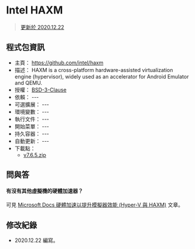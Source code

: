 Intel HAXM
=======

> [更新於 2020.12.22](#修改紀錄)


## 程式包資訊

* 主頁： https://github.com/intel/haxm
* 描述： HAXM is a cross-platform hardware-assisted virtualization engine (hypervisor), widely used as an accelerator for Android Emulator and QEMU.
* 授權： [BSD-3-Clause](https://github.com/intel/haxm/blob/master/LICENSE)
* 依賴： ---
* 可選擴展： ---
* 環境變數： ---
* 執行文件： ---
* 開始菜單： ---
* 持久容器： ---
* 自動更新： ---
* 下載點：
  * [v7.6.5.zip](https://github.com/intel/haxm/releases/download/v7.6.5/haxm-windows_v7_6_5.zip)


## 問與答


#### 有沒有其他虛擬機的硬體加速器？

可見 [Microsoft Docs 硬體加速以提升模擬器效能 (Hyper-V 與 HAXM)](https://docs.microsoft.com/zh-tw/xamarin/android/get-started/installation/android-emulator/hardware-acceleration)
文章。


## 修改紀錄

* 2020.12.22 編寫。

